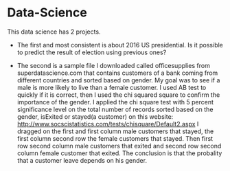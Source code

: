 # Data-Science

This data science has 2 projects. 

- The first and most consistent is about 2016 US  presidential. Is it possible to predict the result of election using previous ones?

- The second is a sample file I downloaded called officesupplies from superdatascience.com that contains customers of a bank coming from different countries and sorted based on gender. 
My goal was to see if a male is more likely to live than a female customer.
I used AB test to quickly if it is correct, then I used the chi squared square to confirm the importance of the gender. 
I applied the chi square test with 5 percent significance level on the total number of records sorted based on the gender, isExited or stayed(a customer) on this website: http://www.socscistatistics.com/tests/chisquare/Default2.aspx
I dragged on the first and first column male customers that stayed, the first column second row the female customers that stayed. Then first row second column male customers that exited and second row second column female customer that exited.
The conclusion is that the probality that a customer leave depends on his gender.
